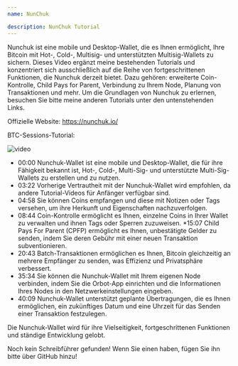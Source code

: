 ```yaml
---
name: NunChuk

description: NunChuk Tutorial
---
```


Nunchuk ist eine mobile und Desktop-Wallet, die es Ihnen ermöglicht, Ihre Bitcoin mit Hot-, Cold-, Multisig- und unterstützten Multisig-Wallets zu sichern. Dieses Video ergänzt meine bestehenden Tutorials und konzentriert sich ausschließlich auf die Reihe von fortgeschrittenen Funktionen, die Nunchuk derzeit bietet. Dazu gehören: erweiterte Coin-Kontrolle, Child Pays for Parent, Verbindung zu Ihrem Node, Planung von Transaktionen und mehr. Um die Grundlagen von Nunchuk zu erlernen, besuchen Sie bitte meine anderen Tutorials unter den untenstehenden Links.

Offizielle Website: https://nunchuk.io/

BTC-Sessions-Tutorial:

![video](https://youtu.be/ugzdX0Q0Cgs?si=X-ZsK9Y_0-IHBCj4)

- 00:00 Nunchuk-Wallet ist eine mobile und Desktop-Wallet, die für ihre Fähigkeit bekannt ist, Hot-, Cold-, Multi-Sig- und unterstützte Multi-Sig-Wallets zu erstellen und zu nutzen.
- 03:22 Vorherige Vertrautheit mit der Nunchuk-Wallet wird empfohlen, da andere Tutorial-Videos für Anfänger verfügbar sind.
- 04:58 Sie können Coins empfangen und diese mit Notizen oder Tags versehen, um ihre Herkunft und Eigenschaften nachzuverfolgen.
- 08:44 Coin-Kontrolle ermöglicht es Ihnen, einzelne Coins in Ihrer Wallet zu verwalten und ihnen Tags oder Sperren zuzuweisen.
  \*15:07 Child Pays For Parent (CPFP) ermöglicht es Ihnen, unbestätigte Gelder zu senden, indem Sie deren Gebühr mit einer neuen Transaktion subventionieren.
- 20:43 Batch-Transaktionen ermöglichen es Ihnen, Bitcoin gleichzeitig an mehrere Empfänger zu senden, was Effizienz und Privatsphäre verbessert.
- 35:34 Sie können die Nunchuk-Wallet mit Ihrem eigenen Node verbinden, indem Sie die Orbot-App einrichten und die Informationen Ihres Nodes in den Netzwerkeinstellungen eingeben.
- 40:09 Nunchuk-Wallet unterstützt geplante Übertragungen, die es Ihnen ermöglichen, ein zukünftiges Datum und eine Uhrzeit für das Senden einer Transaktion festzulegen.

Die Nunchuk-Wallet wird für ihre Vielseitigkeit, fortgeschrittenen Funktionen und ständige Entwicklung gelobt.

Noch kein Schreibführer gefunden! Wenn Sie einen haben, fügen Sie ihn bitte über GitHub hinzu!